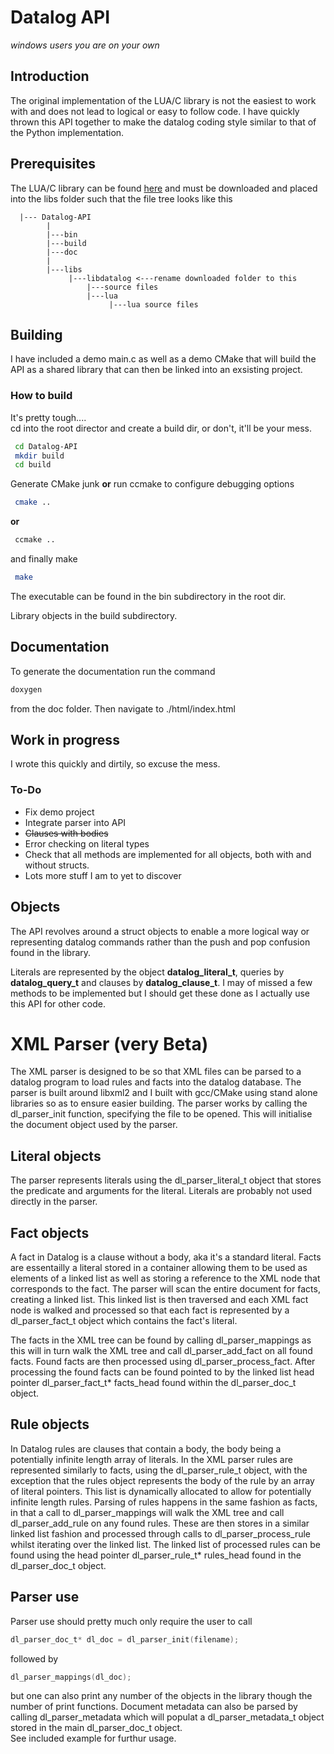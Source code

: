 # Datalog API

_windows users you are on your own_

## Introduction
The original implementation of the LUA/C library is not the easiest to work with and does not lead to logical or easy to follow code. I have quickly thrown this API together to make the datalog coding style similar to that of the Python implementation. 

## Prerequisites 
The LUA/C library can be found [here](http://datalog.sourceforge.net) and must be downloaded and placed into the libs folder such that the file tree looks like this  
```
  |--- Datalog-API  
        |  
        |---bin  
        |---build  
        |---doc  
        |  
        |---libs  
             |---libdatalog <---rename downloaded folder to this  
                 |---source files  
                 |---lua  
                      |---lua source files  
```
## Building
I have included a demo main.c as well as a demo CMake that will build the API as a shared library that can then be linked into an exsisting project.  

### How to build
It's pretty tough....  
cd into the root director and create a build dir, or don't, it'll be your mess.  

```bash
 cd Datalog-API
 mkdir build
 cd build
```
 Generate CMake junk __or__ run ccmake to configure debugging options
```bash
 cmake ..
```
__or__
```bash
 ccmake ..
```
and finally make
```bash
 make
```
The executable can be found in the bin subdirectory in the root dir.  

Library objects in the build subdirectory.

## Documentation

To generate the documentation run the command

```bash
doxygen
```
from the doc folder. Then navigate to ./html/index.html 

## Work in progress
I wrote this quickly and dirtily, so excuse the mess.  

### To-Do  
+ Fix demo project
+ Integrate parser into API
+ ~~Clauses with bodies~~
+ Error checking on literal types
+ Check that all methods are implemented for all objects, both with and without structs.
+ Lots more stuff I am to yet to discover

## Objects 
The API revolves around a struct objects to enable a more logical way or representing datalog commands rather than the push and pop confusion found in the library.  

Literals are represented by the object __datalog_literal_t__, queries by __datalog_query_t__ and clauses by __datalog_clause_t__. I may of missed a few methods to be implemented but I should get these done as I actually use this API for other code. 

# XML Parser (very Beta)

The XML parser is designed to be so that XML files can be parsed to a datalog program to load rules and facts into the datalog database. The parser is built around libxml2 and I built with gcc/CMake using stand alone libraries so as to ensure easier building. The parser works by calling the dl_parser_init function, specifying the file to be opened. This will initialise the document object used by the parser. 

## Literal objects
The parser represents literals using the dl_parser_literal_t object that stores the predicate and arguments for the literal. Literals are probably not used directly in the parser.

## Fact objects
 A fact in Datalog is a clause without a body, aka it's a standard literal. Facts are essentailly a literal stored in a container allowing them to be used as elements of a linked list as well as storing a reference to the XML node that corresponds to the fact. The parser will scan the entire document for facts, creating a linked list. This linked list is then traversed and each XML fact node is walked and processed so that each fact is represented by a dl_parser_fact_t object which contains the fact's literal.   

 The facts in the XML tree can be found by calling dl_parser_mappings as this will in turn walk the XML tree and call dl_parser_add_fact on all found facts. Found facts are then processed using dl_parser_process_fact. After processing the found facts can be found pointed to by the linked list head pointer dl_parser_fact_t* facts_head found within the dl_parser_doc_t object.

 ## Rule objects
 In Datalog rules are clauses that contain a body, the body being a potentially infinite length array of literals. In the XML parser rules are represented similarly to facts, using the dl_parser_rule_t object, with the exception that the rules object represents the body of the rule by an array of literal pointers. This list is dynamically allocated to allow for potentially infinite length rules. Parsing of rules happens in the same fashion as facts, in that a call to dl_parser_mappings will walk the XML tree and call dl_parser_add_rule on any found rules. These are then stores in a similar linked list fashion and processed through calls to dl_parser_process_rule whilst iterating over the linked list. The linked list of processed rules can be found using the head pointer dl_parser_rule_t* rules_head found in the dl_parser_doc_t object.

 ## Parser use
 Parser use should pretty much only require the user to call 

 ```c
 dl_parser_doc_t* dl_doc = dl_parser_init(filename);
 ```
 followed by   
 ```c
 dl_parser_mappings(dl_doc);
```

but one can also print any number of the objects in the library though the number of print functions. Document metadata can also be parsed by calling dl_parser_metadata which will populat a dl_parser_metadata_t object stored in the main dl_parser_doc_t object.   
 See included example for furthur usage.
